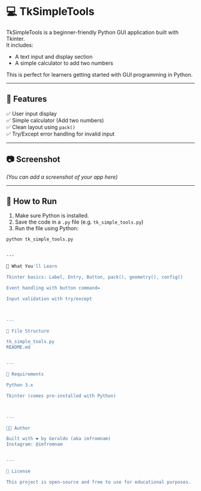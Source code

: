 # 💻 TkSimpleTools

TkSimpleTools is a beginner-friendly Python GUI application built with Tkinter.  
It includes:
- A text input and display section
- A simple calculator to add two numbers

This is perfect for learners getting started with GUI programming in Python.

---

## 🔧 Features

✅ User input display  
✅ Simple calculator (Add two numbers)  
✅ Clean layout using `pack()`  
✅ Try/Except error handling for invalid input  

---

## 📷 Screenshot

*(You can add a screenshot of your app here)*

---

## 🚀 How to Run

1. Make sure Python is installed.  
2. Save the code in a `.py` file (e.g. `tk_simple_tools.py`)  
3. Run the file using Python:

```bash
python tk_simple_tools.py


---

🧠 What You'll Learn

Tkinter basics: Label, Entry, Button, pack(), geometry(), config()

Event handling with button command=

Input validation with try/except



---

📁 File Structure

tk_simple_tools.py
README.md


---

📌 Requirements

Python 3.x

Tkinter (comes pre-installed with Python)



---

🧑‍💻 Author

Built with ❤️ by Geraldo (aka imfromnam)
Instagram: @imfromnam


---

📃 License

This project is open-source and free to use for educational purposes.



